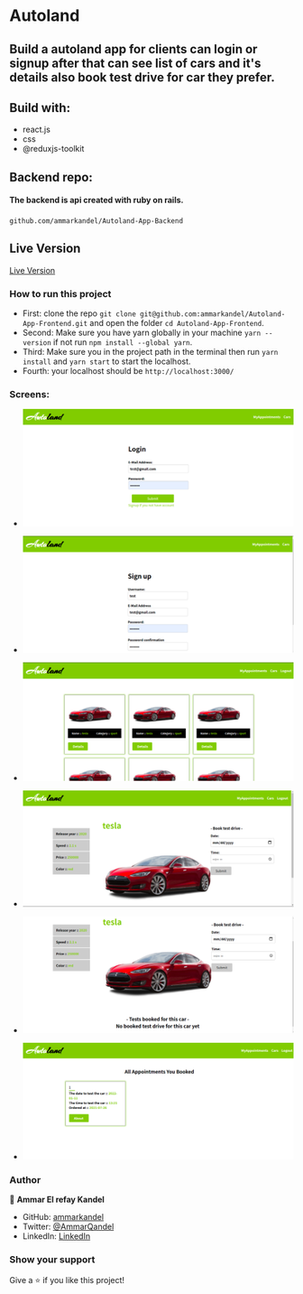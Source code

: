 # Autoland

## Build a autoland app for clients can login or signup after that can see list of cars and it's details also book test drive for car they prefer.

## Build with:

- react.js
- css
- @reduxjs-toolkit

## Backend repo:

#### The backend is api created with ruby on rails.

`github.com/ammarkandel/Autoland-App-Backend`

## Live Version

[Live Version](https://autoland-app.vercel.app/)

### How to run this project

- First: clone the repo `git clone git@github.com:ammarkandel/Autoland-App-Frontend.git` and open the folder `cd Autoland-App-Frontend`.
- Second: Make sure you have yarn globally in your machine `yarn --version` if not run `npm install --global yarn`.
- Third: Make sure you in the project path in the terminal then run `yarn install` and `yarn start` to start the localhost.
- Fourth: your localhost should be `http://localhost:3000/`

### Screens:

- ![screen](./src/assets/screen_1.png)

- ![screen](./src/assets/screen_2.png)

- ![screen](./src/assets/screen_3.png)

- ![screen](./src/assets/screen_4.png)

- ![screen](./src/assets/screen_5.png)

- ![screen](./src/assets/screen_6.png)

### Author

👤 **Ammar El refay Kandel**

- GitHub: [ammarkandel](https://github.com/ammarkandel)
- Twitter: [@AmmarQandel](https://twitter.com/AmmarQandel)
- LinkedIn: [LinkedIn](https://www.linkedin.com/in/ammar-kandel-7b4100193/)

### Show your support

Give a ⭐️ if you like this project!
